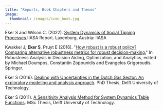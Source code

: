 ```yaml
---
title: "Reports, Book Chapters and Theses"
image: 
  thumbnail: /images/icon_book.jpg
---
```

Eker S and Wilson C. (2022). [System Dynamcis of Social Tipping Processes](https://pure.iiasa.ac.at/id/eprint/17955/).IIASA Report. Laxenburg, Austria: IIASA

Kwakkel J, **Eker S**, Pruyt E (2016). "[How robust is a robust policy? Comparing alternative robustness metrics for robust decision-making.](https://link.springer.com/chapter/10.1007/978-3-319-33121-8_10)" In Robustness Analysis in Decision Aiding, Optimization, and Analytics, edited by Michael  Doumpos, Constantin Zopounidis and Evangelos Grigoroudis. Springer.

Eker S (2016). [Dealing with Uncertainties in the Dutch Gas Sector: An exploratory modeling and analysis approach](https://repository.tudelft.nl/islandora/object/uuid:1c03192c-135d-4db0-8df9-49cf1d52540b). PhD Thesis, Delft University of Technology. 

Eker S (2011). [A Sensitivity Analysis Method for System Dynamics Table Functions](https://repository.tudelft.nl/islandora/object/uuid%3A42e8a459-99e4-4720-918d-9c1f791daa0c). MSc Thesis, Delft University of Technology. 
